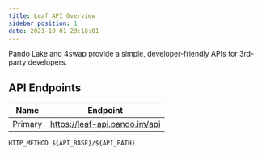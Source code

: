 ```yaml
---
title: Leaf API Overview
sidebar_position: 1
date: 2021-10-01 23:18:01
---
```


Pando Lake and 4swap provide a simple, developer-friendly APIs for 3rd-party developers.

## API Endpoints

| Name    | Endpoint                      |
| ------- | ----------------------------- |
| Primary | https://leaf-api.pando.im/api |

```
HTTP_METHOD ${API_BASE}/${API_PATH}
```

